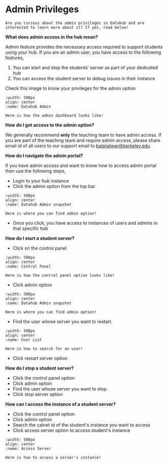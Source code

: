 # Admin Privileges

```{note}
Are you curious about the admin privileges in Datahub and are interested to learn more about it? If yes, read below!

```

**What does admin access in the hub mean?** 

Admin feature provides the necessary access required to support students using your hub. If you are an admin user, you have access to the following features,

1. You can start and stop the students' server as part of your dedicated hub
2. You can access the student server to debug issues in their instance

Check this image to know your privileges for the admin option

```{figure} images/admin.png
:width: 500px
align: center
:name: Datahub Admin

Here is how the admin dashboard looks like!
```

**How do I get access to the admin option?** 

We generally recommend **only** the teaching team to have admin access. If you are part of the teaching team and require admin access, please share email id of all users to our support email to balajialwar@berkeley.edu.

**How do I navigate the admin portal?**

If you have admin access and want to know how to access admin portal then use the following steps,

- Login to your hub instance
- Click the admin option from the top bar

```{figure} images/adminaccess.PNG
:width: 500px
align: center
:name: Datahub Admin snapshot

Here is where you can find admin option!
```
- Once  you click, you have access to instances of users and admins in that specific hub

**How do I start a student server?**

- Click on the control panel

```{figure} images/controlpanel.png
:width: 500px
align: center
:name: Control Panel

Here is how the control panel option looks like!
```
- Click admin option

```{figure} images/adminaccess.PNG
:width: 500px
align: center
:name: Datahub Admin snapshot

Here is where you can find admin option!
```
- Find the user whose server you want to restart. 

```{figure} images/user.PNG
:width: 500px
align: center
:name: User List

Here is how to search for an user!
```
- Click restart server option

**How do I stop a student server?**

- Click the control panel option
- Click admin option
- Find the user whose server you want to stop. 
- Click stop server option

**How can I access the instance of a student server?**

- Click the control panel option
- Click admin option
- Search the calnet id of the student's instance you want to access
- Click access server option to access student's instance


```{figure} images/accessserver.PNG
:width: 500px
align: center
:name: Access Server

Here is how to access a server's instance!
```

